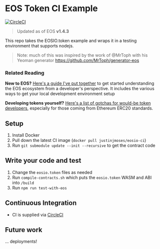 # EOS Token CI Example

[![CircleCI](https://circleci.com/gh/justinjmoses/eos-token-ci-example.svg?style=svg)](https://circleci.com/gh/justinjmoses/eos-token-ci-example)

> Updated as of EOS **v1.4.3**

This repo takes the EOSIO.token example and wraps it in a testing environment that supports nodejs.

> Note: much of this was inspired by the work of @MrToph with his Yeoman generator https://github.com/MrToph/generator-eos

### Related Reading

**New to EOS?** [Here's a guide I've put together](./EOSContractDev.md) to get started understanding the EOS ecosystem from a developer's perspective. It includes the various ways to get your local development environment setup

**Developing tokens yourself?** [Here's a list of gotchas for would-be token developers](./EOSTokenGotchas.md), especially for those coming from Ethereum ERC20 standards.

## Setup

1. Install Docker
1. Pull down the latest CI image (`docker pull justinjmoses/eosio-ci`)
1. Run `git submodule update --init --recursive` to get the contract code

## Write your code and test

1. Change the `eosio.token` files as needed
1. Run `compile-contracts.sh` which puts the `eosio.token` WASM and ABI into `/build`
1. Run `npm run test-with-eos`

## Continuous Integration

- CI is supplied via [CircleCI](./.circleci/config.yml)

## Future work

... deployments!
